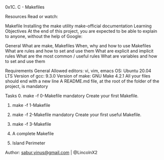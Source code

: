 
0x1C. C - Makefiles

Resources
Read or watch:

Makefile
Installing the make utility
make-official documentation
Learning Objectives
At the end of this project, you are expected to be able to explain to anyone, without the help of Google:

General
What are make, Makefiles
When, why and how to use Makefiles
What are rules and how to set and use them
What are explicit and implicit rules
What are the most common / useful rules
What are variables and how to set and use them

Requirements
General
Allowed editors: vi, vim, emacs
OS: Ubuntu 20.04 LTS
Version of gcc: 9.3.0
Version of make: GNU Make 4.2.1
All your files should end with a new line
A README.md file, at the root of the folder of the project, is mandatory

Tasks
0. make -f 0-Makefile
mandatory
Create your first Makefile.

1. make -f 1-Makefile

2. make -f 2-Makefile
mandatory
Create your first useful Makefile.

3. make -f 3-Makefile

4. A complete Makefile

5. Island Perimeter

Author: sabur.yinus@gmail.com  | @LincolnX2
